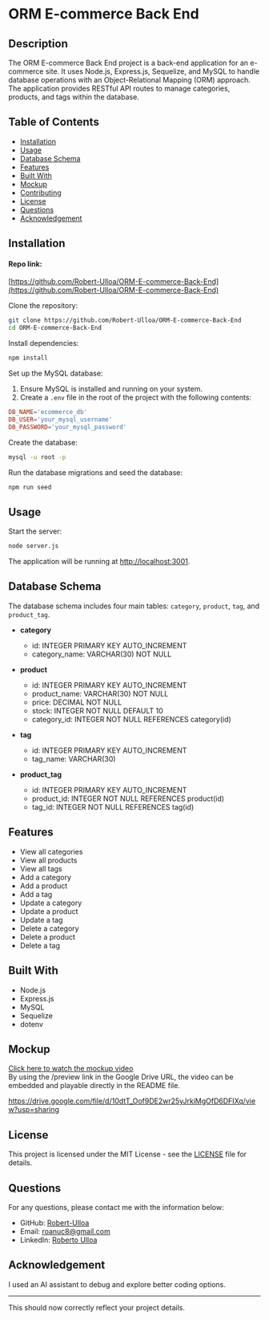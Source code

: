 
# ORM E-commerce Back End

## Description

The ORM E-commerce Back End project is a back-end application for an e-commerce site. It uses Node.js, Express.js, Sequelize, and MySQL to handle database operations with an Object-Relational Mapping (ORM) approach. The application provides RESTful API routes to manage categories, products, and tags within the database.

## Table of Contents

- [Installation](#installation)
- [Usage](#usage)
- [Database Schema](#database-schema)
- [Features](#features)
- [Built With](#built-with)
- [Mockup](#mockup)
- [Contributing](#contributing)
- [License](#license)
- [Questions](#questions)
- [Acknowledgement](#acknowledgement)

## Installation

#### Repo link:

[https://github.com/Robert-Ulloa/ORM-E-commerce-Back-End](https://github.com/Robert-Ulloa/ORM-E-commerce-Back-End)

Clone the repository:

```sh
git clone https://github.com/Robert-Ulloa/ORM-E-commerce-Back-End
cd ORM-E-commerce-Back-End
```

Install dependencies:

```sh
npm install
```

Set up the MySQL database:

1. Ensure MySQL is installed and running on your system.
2. Create a `.env` file in the root of the project with the following contents:

```makefile
DB_NAME='ecommerce_db'
DB_USER='your_mysql_username'
DB_PASSWORD='your_mysql_password'
```

Create the database:

```sh
mysql -u root -p
```

Run the database migrations and seed the database:

```sh
npm run seed
```

## Usage

Start the server:

```sh
node server.js
```

The application will be running at [http://localhost:3001](http://localhost:3001).

## Database Schema

The database schema includes four main tables: `category`, `product`, `tag`, and `product_tag`.

- **category**
  - id: INTEGER PRIMARY KEY AUTO_INCREMENT
  - category_name: VARCHAR(30) NOT NULL

- **product**
  - id: INTEGER PRIMARY KEY AUTO_INCREMENT
  - product_name: VARCHAR(30) NOT NULL
  - price: DECIMAL NOT NULL
  - stock: INTEGER NOT NULL DEFAULT 10
  - category_id: INTEGER NOT NULL REFERENCES category(id)

- **tag**
  - id: INTEGER PRIMARY KEY AUTO_INCREMENT
  - tag_name: VARCHAR(30)

- **product_tag**
  - id: INTEGER PRIMARY KEY AUTO_INCREMENT
  - product_id: INTEGER NOT NULL REFERENCES product(id)
  - tag_id: INTEGER NOT NULL REFERENCES tag(id)

## Features

- View all categories
- View all products
- View all tags
- Add a category
- Add a product
- Add a tag
- Update a category
- Update a product
- Update a tag
- Delete a category
- Delete a product
- Delete a tag

## Built With

- Node.js
- Express.js
- MySQL
- Sequelize
- dotenv

## Mockup

[Click here to watch the mockup video](https://drive.google.com/file/d/10dtT_Oof9DE2wr25yJrkiMgOfD6DFIXq/view?usp=sharing)  
By using the /preview link in the Google Drive URL, the video can be embedded and playable directly in the README file.

https://drive.google.com/file/d/10dtT_Oof9DE2wr25yJrkiMgOfD6DFIXq/view?usp=sharing

## License

This project is licensed under the MIT License - see the [LICENSE](./LICENSE) file for details.

## Questions

For any questions, please contact me with the information below:

- GitHub: [Robert-Ulloa](https://github.com/Robert-Ulloa)
- Email: roanuc8@gmail.com
- LinkedIn: [Roberto Ulloa](https://www.linkedin.com/in/roberto-ulloa/)

## Acknowledgement

I used an AI assistant to debug and explore better coding options.

---

This should now correctly reflect your project details.

